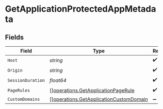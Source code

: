 # GetApplicationProtectedAppMetadata


## Fields

| Field                                                                                            | Type                                                                                             | Required                                                                                         | Description                                                                                      |
| ------------------------------------------------------------------------------------------------ | ------------------------------------------------------------------------------------------------ | ------------------------------------------------------------------------------------------------ | ------------------------------------------------------------------------------------------------ |
| `Host`                                                                                           | *string*                                                                                         | :heavy_check_mark:                                                                               | N/A                                                                                              |
| `Origin`                                                                                         | *string*                                                                                         | :heavy_check_mark:                                                                               | N/A                                                                                              |
| `SessionDuration`                                                                                | *float64*                                                                                        | :heavy_check_mark:                                                                               | N/A                                                                                              |
| `PageRules`                                                                                      | [][operations.GetApplicationPageRule](../../models/operations/getapplicationpagerule.md)         | :heavy_check_mark:                                                                               | N/A                                                                                              |
| `CustomDomains`                                                                                  | [][operations.GetApplicationCustomDomain](../../models/operations/getapplicationcustomdomain.md) | :heavy_minus_sign:                                                                               | N/A                                                                                              |